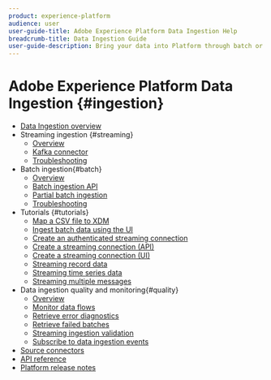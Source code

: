 ```yaml
---
product: experience-platform
audience: user
user-guide-title: Adobe Experience Platform Data Ingestion Help
breadcrumb-title: Data Ingestion Guide
user-guide-description: Bring your data into Platform through batch or streaming ingestion.
---
```


# Adobe Experience Platform Data Ingestion {#ingestion}

- [Data Ingestion overview](home.md)
- Streaming ingestion {#streaming}
    - [Overview](streaming-ingestion/overview.md)
    - [Kafka connector](streaming-ingestion/kafka.md)
    - [Troubleshooting](streaming-ingestion/troubleshooting.md)
- Batch ingestion{#batch}
    - [Overview](batch-ingestion/overview.md)
    - [Batch ingestion API](batch-ingestion/api-overview.md)
    - [Partial batch ingestion](batch-ingestion/partial.md)
    - [Troubleshooting](batch-ingestion/troubleshooting.md)
- Tutorials {#tutorials}
    - [Map a CSV file to XDM](tutorials/map-a-csv-file.md)
    - [Ingest batch data using the UI](tutorials/ingest-batch-data.md)
    - [Create an authenticated streaming connection](tutorials/create-authenticated-streaming-connection.md)
    - [Create a streaming connection (API)](tutorials/create-streaming-connection.md)
    - [Create a streaming connection (UI)](tutorials/create-streaming-connection-ui.md)
    - [Streaming record data](tutorials/streaming-record-data.md)
    - [Streaming time series data](tutorials/streaming-time-series-data.md)
    - [Streaming multiple messages](tutorials/streaming-multiple-messages.md)
- Data ingestion quality and monitoring{#quality}
    - [Overview](quality/overview.md)
    - [Monitor data flows](quality/monitor-data-flows.md)
    - [Retrieve error diagnostics](quality/error-diagnostics.md)
    - [Retrieve failed batches](quality/retrieve-failed-batches.md)
    - [Streaming ingestion validation](quality/streaming-validation.md)
    - [Subscribe to data ingestion events](quality/subscribe-events.md)
- [Source connectors](source-connectors.md)
- [API reference](https://www.adobe.io/apis/experienceplatform/home/api-reference.html#!acpdr/swagger-specs/ingest-api.yaml)
- [Platform release notes](https://www.adobe.com/go/platform-release-notes-en)